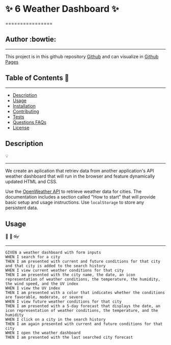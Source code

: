 # :sparkles: 6 Weather Dashboard  :sparkles:
================
## Author :bowtie:
***


This project is in this github repository [Github](https://github.com/rakeru2006/HW6/)
and can visualize in [Github Pages ]()


## Table of Contents :pushpin:
*** 
  - [Description](#Description)
  - [Usage](#Usage)
  - [Installation](#Installation)
  - [Contributing](#Contributing)
  - [Tests](#Tests)
  - [Questions FAQs](#Questions-faqs)
  - [License](#License)


## Description  
:bulb:
  ***
  
We create an aplication that retriev data from another application's API  weather dashboard that will run in the browser and feature dynamically updated HTML and CSS.

Use the [OpenWeather API](https://openweathermap.org/api) to retrieve weather data for cities. The documentation includes a section called "How to start" that will provide basic setup and usage instructions. Use `localStorage` to store any persistent data.

    
    
## Usage 
:speech_balloon:  :hammer: :eyeglasses: 
  ***


```
GIVEN a weather dashboard with form inputs
WHEN I search for a city
THEN I am presented with current and future conditions for that city and that city is added to the search history
WHEN I view current weather conditions for that city
THEN I am presented with the city name, the date, an icon representation of weather conditions, the temperature, the humidity, the wind speed, and the UV index
WHEN I view the UV index
THEN I am presented with a color that indicates whether the conditions are favorable, moderate, or severe
WHEN I view future weather conditions for that city
THEN I am presented with a 5-day forecast that displays the date, an icon representation of weather conditions, the temperature, and the humidity
WHEN I click on a city in the search history
THEN I am again presented with current and future conditions for that city
WHEN I open the weather dashboard
THEN I am presented with the last searched city forecast
```


